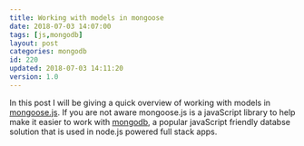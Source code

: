 ```yaml
---
title: Working with models in mongoose
date: 2018-07-03 14:07:00
tags: [js,mongodb]
layout: post
categories: mongodb
id: 220
updated: 2018-07-03 14:11:20
version: 1.0
---
```


In this post I will be giving a quick overview of working with models in [mongoose.js](http://mongoosejs.com/docs/models.html). If you are not aware mongoose.js is a javaScript library to help make it easier to work with [mongodb](https://www.mongodb.com/), a popular javaScript friendly databse solution that is used in node.js powered full stack apps.

<!-- more -->

